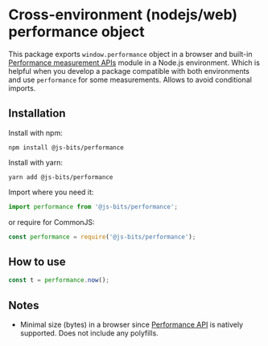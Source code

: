 # Cross-environment (nodejs/web) performance object

This package exports `window.performance` object in a browser and built-in [Performance measurement APIs](https://nodejs.org/api/perf_hooks.html) module in a Node.js environment. Which is helpful when you develop a package compatible with both environments and use `performance` for some measurements. Allows to avoid conditional imports.

## Installation

Install with npm:

```
npm install @js-bits/performance
```

Install with yarn:

```
yarn add @js-bits/performance
```

Import where you need it:

```javascript
import performance from '@js-bits/performance';
```

or require for CommonJS:

```javascript
const performance = require('@js-bits/performance');
```

## How to use

```javascript
const t = performance.now();
```

## Notes

- Minimal size (bytes) in a browser since [Performance API](https://developer.mozilla.org/en-US/docs/Web/API/Performance_API) is natively supported. Does not include any polyfills.
